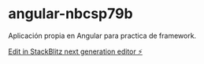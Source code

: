 # angular-nbcsp79b

Aplicación propia en Angular para practica de framework.

[Edit in StackBlitz next generation editor ⚡️](https://stackblitz.com/~/github.com/omarroal/angular-nbcsp79b)
